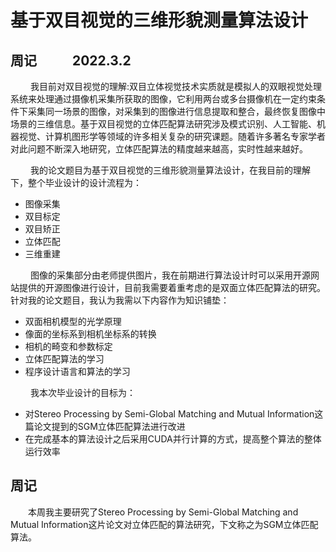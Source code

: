 # 基于双目视觉的三维形貌测量算法设计

## 周记 &emsp; &emsp; 2022.3.2

&emsp; &emsp;我目前对双目视觉的理解:双目立体视觉技术实质就是模拟人的双眼视觉处理系统来处理通过摄像机采集所获取的图像，它利用两台或多台摄像机在一定约束条件下采集同一场景的图像，对采集到的图像进行信息提取和整合，最终恢复图像中场景的三维信息。基于双目视觉的立体匹配算法研究涉及模式识别、人工智能、机器视觉、计算机图形学等领域的许多相关复杂的研究课题。随着许多著名专家学者对此问题不断深入地研究，立体匹配算法的精度越来越高，实时性越来越好。

&emsp; &emsp;我的论文题目为基于双目视觉的三维形貌测量算法设计，在我目前的理解下，整个毕业设计的设计流程为：

* 图像采集
* 双目标定
* 双目矫正
* 立体匹配
* 三维重建
  
&emsp; &emsp;图像的采集部分由老师提供图片，我在前期进行算法设计时可以采用开源网站提供的开源图像进行设计，目前我需要着重考虑的是双面立体匹配算法的研究。针对我的论文题目，我认为我需以下内容作为知识铺垫：

* 双面相机模型的光学原理
* 像面的坐标系到相机坐标系的转换
* 相机的畸变和参数标定
* 立体匹配算法的学习
* 程序设计语言和算法的学习

&emsp; &emsp;我本次毕业设计的目标为：

* 对Stereo Processing by Semi-Global Matching and Mutual Information这篇论文提到的SGM立体匹配算法进行改进
* 在完成基本的算法设计之后采用CUDA并行计算的方式，提高整个算法的整体运行效率

## 周记 &emsp; &emsp;

&emsp;&emsp;本周我主要研究了Stereo Processing by Semi-Global Matching and Mutual Information这片论文对立体匹配的算法研究，下文称之为SGM立体匹配算法。
